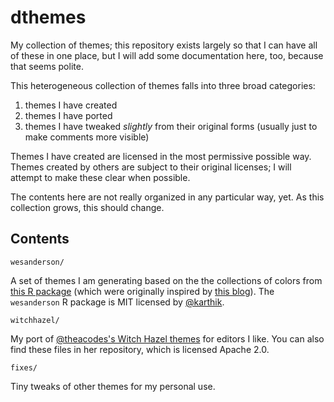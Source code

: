 # dthemes
My collection of themes; this repository exists largely so that I can have
all of these in one place, but I will add some documentation here, too,
because that seems polite.

This heterogeneous collection of themes falls into three broad categories:

  1. themes I have created
  2. themes I have ported
  3. themes I have tweaked _slightly_ from their original forms (usually
     just to make comments more visible)

Themes I have created are licensed in the most permissive possible way.
Themes created by others are subject to their original licenses; I will
attempt to make these clear when possible.

The contents here are not really organized in any particular way, yet.
As this collection grows, this should change.

## Contents

`wesanderson/`

A set of themes I am generating based on the the collections of colors from
[this R package](https://github.com/karthik/wesanderson) (which were
originally inspired by [this blog](https://wesandersonpalettes.tumblr.com/)).
The `wesanderson` R package is MIT licensed by
[@karthik](https://github.com/karthik).

`witchhazel/`

My port of
[@theacodes's Witch Hazel themes](https://github.com/theacodes/witchhazel)
for editors I like. You can also find these files in her repository, which
is licensed Apache 2.0.

`fixes/`

Tiny tweaks of other themes for my personal use.

